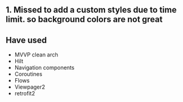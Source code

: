 ## 1. Missed to add a custom styles due to time limit. so background colors are not great
## Have used
- MVVP clean arch
- Hilt
- Navigation components
- Coroutines
- Flows
- Viewpager2
- retrofit2

